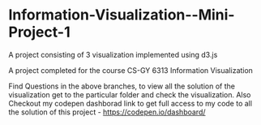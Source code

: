 # Information-Visualization--Mini-Project-1
A project consisting of 3 visualization implemented using d3.js

A project completed for the course  CS-GY 6313 Information Visualization

Find Questions in the above branches, to view all the solution of the visualization get to the particular folder and check the visualization. 
Also Checkout my codepen dashborad link to get full access to my code to all the solution of this project - https://codepen.io/dashboard/
